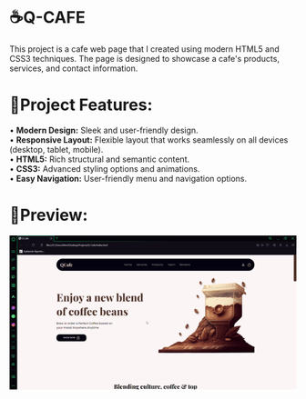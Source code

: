 # ☕Q-CAFE
This project is a cafe web page that I created using modern HTML5 and CSS3 techniques. The page is designed to showcase a cafe's products, services, and contact information.

# 🎯Project Features:
• **Modern Design:** Sleek and user-friendly design.<br>
• **Responsive Layout:** Flexible layout that works seamlessly on all devices (desktop, tablet, mobile).<br>
• **HTML5:** Rich structural and semantic content.<br>
• **CSS3:** Advanced styling options and animations.<br>
• **Easy Navigation:** User-friendly menu and navigation options.<br>

# 📼Preview:
![](./QCafe.gif)
